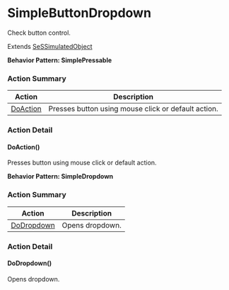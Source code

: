 # SimpleButtonDropdown

Check button control.
 
Extends [SeSSimulatedObject](SeSSimulatedObject.md)





**Behavior Pattern: SimplePressable**


<!-- ============================== property summary ========================== -->

	
<!-- ============================== action summary ========================== -->



### Action Summary

|  **Action** | **Description** | 
| ----------- | --------------- |
|	[DoAction](#DoAction) | Presses button using mouse click or default action. |




<!-- ============================== property detail ========================== -->
	
	
<!-- ============================== action detail ========================== -->
	
### Action Detail
		
<a name="DoAction"></a>    
#### DoAction()

Presses button using mouse click or default action.





<a name="see.also.simplebuttondropdown.doaction"></a>

	




**Behavior Pattern: SimpleDropdown**


<!-- ============================== property summary ========================== -->

	
<!-- ============================== action summary ========================== -->



### Action Summary

|  **Action** | **Description** | 
| ----------- | --------------- |
|	[DoDropdown](#DoDropdown) | Opens dropdown. |




<!-- ============================== property detail ========================== -->
	
	
<!-- ============================== action detail ========================== -->
	
### Action Detail
		
<a name="DoDropdown"></a>    
#### DoDropdown()

Opens dropdown.





<a name="see.also.simplebuttondropdown.dodropdown"></a>

	

